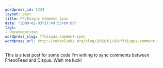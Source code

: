```yaml
--- 
wordpress_id: 2334
layout: post
title: FF/Disqus Comment Sync
date: "2009-01-03T17:40:53+00:00"
tags: 
- Uncategorized
wordpress_slug: ffdisqus-comment-sync
wordpress_url: http://cubanlinks.org/blog/2009/01/03/ffdisqus-comment-sync/
---
```

This is a test post for some code I'm writing to sync comments between FriendFeed and Disqus.  Wish me luck!

